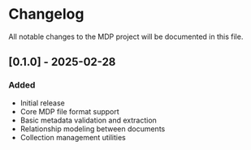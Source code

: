 # Changelog

All notable changes to the MDP project will be documented in this file.

## [0.1.0] - 2025-02-28

### Added
- Initial release
- Core MDP file format support
- Basic metadata validation and extraction
- Relationship modeling between documents
- Collection management utilities 